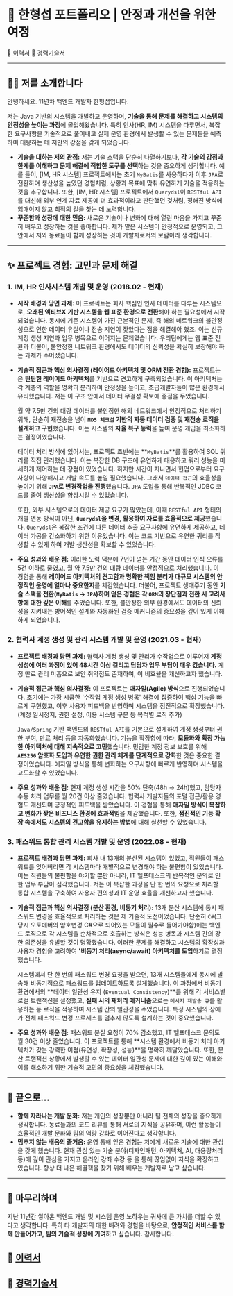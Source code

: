 # 🚀 한형섭 포트폴리오 | 안정과 개선을 위한 여정

💫 [이력서](README.md "이력서") 
📜 [경력기술서](career_description.md "경력기술서")

---

## 👨‍💻 저를 소개합니다

안녕하세요. 11년차 백엔드 개발자 한형섭입니다.

저는 Java 기반의 시스템을 개발하고 운영하며, **기술을 통해 문제를 해결하고 시스템의 안정성을 높이는 과정**에 몰입해왔습니다. 특히 인사(HR, IM) 시스템을 다루면서, 복잡한 요구사항을 기술적으로 풀어내고 실제 운영 환경에서 발생할 수 있는 문제들을 예측하여 대응하는 데 저만의 강점을 갖게 되었습니다.

* **기술을 대하는 저의 관점:**
    저는 기술 스택을 단순히 나열하기보다, **각 기술의 강점과 한계를 이해하고 문제 해결에 적합한 도구를 선택**하는 것을 중요하게 생각합니다. 예를 들어, [IM, HR 시스템] 프로젝트에서는 초기 `MyBatis`를 사용하다가 이후 `JPA`로 전환하며 생산성을 높였던 경험처럼, 상황과 목표에 맞춰 유연하게 기술을 적용하는 것을 추구합니다. 또한, [IM, HR 시스템] 프로젝트에서 `Querydsl`이 `RESTful API`를 대신해 외부 연계 자료 제공에 더 효과적이라고 판단했던 것처럼, 정해진 방식에 얽매이지 않고 최적의 길을 찾는 데 노력합니다.
* **꾸준함과 성장에 대한 믿음:**
    새로운 기술이나 변화에 대해 열린 마음을 가지고 꾸준히 배우고 성장하는 것을 좋아합니다. 제가 맡은 시스템이 안정적으로 운영되고, 그 안에서 저와 동료들이 함께 성장하는 것이 개발자로서의 보람이라 생각합니다.

---

## ✨ 프로젝트 경험: 고민과 문제 해결

### 1. IM, HR 인사시스템 개발 및 운영 (2018.02 - 현재)

* **시작 배경과 당면 과제:**
    이 프로젝트는 회사 핵심인 인사 데이터를 다루는 시스템으로, **오래된 액티브X 기반 시스템을 웹 표준 환경으로 전환**해야 하는 필요성에서 시작되었습니다. 동시에 기존 시스템이 가진 근본적인 문제, 즉 해외 네트워크의 불안정성으로 인한 데이터 유실이나 전송 지연이 잦았다는 점을 해결해야 했죠. 이는 신규 계정 생성 지연과 업무 병목으로 이어지는 문제였습니다. 우리팀에게는 웹 표준 전환과 더불어, 불안정한 네트워크 환경에서도 데이터의 신뢰성을 확실히 보장해야 하는 과제가 주어졌습니다.
* **기술적 접근과 핵심 의사결정 (레이어드 아키텍처 및 ORM 전환 경험):**
    프로젝트는은 **탄탄한 레이어드 아키텍처**를 기반으로 견고하게 구축되었습니다. 이 아키텍처는 각 계층의 역할을 명확히 분리하여 안정성을 높이고, 초급개발자들이 많은 환경에서 유리했습니다. 저는 이 구조 안에서 데이터 무결성 확보에 중점을 두었습니다.

    월 약 7.5만 건의 대량 데이터를 불안정한 해외 네트워크에서 안정적으로 처리하기 위해, 단순히 재전송을 넘어 **`MD5 체크섬` 기반의 자동 데이터 검증 및 재전송 로직을 설계하고 구현**했습니다. 이는 시스템의 **자율 복구 능력**을 높여 운영 개입을 최소화하는 결정이었습니다.

    데이터 처리 방식에 있어서는, 프로젝트 초반에는 **`MyBatis`**를 활용하여 SQL 쿼리를 직접 관리했습니다. 이는 복잡한 DB 구조에 유연하게 대응하고 쿼리 성능을 미세하게 제어하는 데 장점이 있었습니다. 하지만 시간이 지나면서 현업으로부터 요구사항이 다양해지고 개발 속도를 높일 필요했습니다. 그래서 `데이터 접근`의 효율성을 높이기 위해 **`JPA`로 변경작업을 진행**했습니다. `JPA` 도입을 통해 반복적인 JDBC 코드를 줄여 생산성을 향상시킬 수 있었습니다.

    또한, 외부 시스템으로의 데이터 제공 요구가 많았는데, 이때 `RESTful API` 형태의 개별 연동 방식이 아닌, **`Querydsl`을 변경, 활용하여 자료를 효율적으로 제공**했습니다. `Querydsl`은 복잡한 조건에 따른 데이터 추출 요구사항에 유연하게 제공하고, 데이터 가공을 간소화하기 위한 이유었습니다. 이는 코드 기반으로 유연한 쿼리를 작성할 수 있게 하여 개발 생산성을 확보할 수 있었습니다.
* **주요 성과와 배운 점:**
    이러한 노력 덕분에 7년이 넘는 기간 동안 데이터 인식 오류를 5건 이하로 줄였고, 월 약 7.5만 건의 대량 데이터를 안정적으로 처리했습니다. 이 경험을 통해 **레이어드 아키텍처의 견고함과 명확한 책임 분리가 대규모 시스템의 안정적인 운영에 얼마나 중요한지**를 체감했습니다. 더불어, 프로젝트 생애주기 동안 **기술 스택을 전환(`MyBatis` → `JPA`)하며 얻은 경험은 각 `ORM`의 장단점과 전환 시 고려사항에 대한 깊은 이해**를 주었습니다. 또한, 불안정한 외부 환경에서도 데이터의 신뢰성을 지켜내는 방어적인 설계와 자동화된 검증 메커니즘의 중요성을 깊이 있게 이해하게 되었습니다.

### 2. 협력사 계정 생성 및 관리 시스템 개발 및 운영 (2021.03 - 현재)
* **프로젝트 배경과 당면 과제:**
    협력사 계정 생성 및 관리가 수작업으로 이루어져 **계정 생성에 여러 과정이 있어 48시간 이상 걸리고 담당자 업무 부담이 매우 컸습니다.** 계정 만료 관리 미흡으로 보안 취약점도 존재하여, 이 비효율을 개선하고자 했습니다.
* **기술적 접근과 핵심 의사결정:**
    이 프로젝트는 **애자일(Agile) 방식**으로 진행되었습니다. 초기에는 가장 시급한 '수작업 계정 생성 병목' 해결에 집중하여 핵심 기능을 빠르게 구현했고, 이후 사용자 피드백을 반영하며 시스템을 점진적으로 확장했습니다. (계정 일시정지, 권한 설정, 이용 시스템 구분 등 목적별 로직 추가)

    `Java/Spring` 기반 백엔드의 `RESTful API`를 기본으로 설계하여 계정 생성부터 권한 부여, 만료 처리 등을 자동화했습니다. 기능을 확장함에 따라, **모듈화와 확장 가능한 아키텍처에 대해 지속적으로 고민**했습니다. 민감한 계정 정보 보호를 위해 **`AES256` 암호화 도입과 유연한 권한 관리 체계를 단계적으로 강화**한 것은 중요한 결정이었습니다. 애자일 방식을 통해 변화하는 요구사항에 빠르게 반영하며 시스템을 고도화할 수 있었습니다.
* **주요 성과와 배운 점:**
    현재 계정 생성 시간을 50% 단축(48h → 24h)했고, 담당자 수동 처리 업무를 월 20건 이상 줄였습니다. 협력사 개발자들의 포털 접근/활용 경험도 개선되며 긍정적인 피드백을 받았습니다. 이 경험을 통해 **애자일 방식이 복잡하고 변화가 잦은 비즈니스 환경에 효과적임**을 체감했습니다. 또한, **점진적인 기능 확장 속에서도 시스템의 견고함을 유지하는 방법**에 대해 실천할 수 있었습니다.

### 3. 패스워드 통합 관리 시스템 개발 및 운영 (2022.08 - 현재)
* **프로젝트 배경과 당면 과제:**
    회사 내 13개의 분산된 시스템이 있었고, 직원들이 패스워드를 잊어버리면 각 시스템마다 개별적으로 변경해야 하는 불편함이 있었습니다. 이는 직원들의 불편함을 야기할 뿐만 아니라, IT 헬프데스크의 반복적인 문의로 인한 업무 부담이 심각했습니다. 저는 이 복잡한 과정을 단 한 번의 요청으로 처리할 통합 시스템을 구축하여 사용자 편의성과 IT 운영 효율을 개선하고자 했습니다.
* **기술적 접근과 핵심 의사결정 (분산 환경, 비동기 처리):**
    13개 분산 시스템에 동시 패스워드 변경을 효율적으로 처리하는 것은 제 기술적 도전이었습니다. 단순히 `C#`(그 당시 오토에버의 암호변경 C#으로 되어있는 모듈이 필수로 들어가야함)에는 백엔드 로직으로 각 시스템을 순차적으로 호출하는 방식은 성능 병목과 시스템 간의 강한 의존성을 유발할 것이 명확했습니다. 이러한 문제를 해결하고 시스템의 확장성과 사용자 경험을 고려하여 **'비동기 처리(async/await) 아키텍처를 도입**하기로 결정했습니다.

    시스템에서 단 한 번의 패스워드 변경 요청을 받으면, 13개 시스템들에게 동시에 발송해 비동기적으로 패스워드를 업데이트하도록 설계했습니다. 이 과정에서 비동기 환경에서의 **데이터 일관성 유지 (`Eventual Consistency`)**를 위해 각 서비스별 로컬 트랜잭션을 설정했고, **실패 시의 재처리 메커니즘**으로는 `메시지 재발송 큐`를 활용하는 등 로직을 적용하여 시스템 간의 일관성을 주었습니다. 특정 시스템의 장애가 전체 패스워드 변경 프로세스를 멈추지 않도록 설계하는 것이 중요했습니다.
* **주요 성과와 배운 점:**
    패스워드 분실 요청이 70% 감소했고, IT 헬프데스크 문의도 월 30건 이상 줄었습니다. 이 프로젝트를 통해 **시스템 환경에서 비동기 처리 아키텍처가 갖는 강력한 이점(유연성, 확장성, 성능)**을 명확히 깨달았습니다. 또한, 분산 트랜잭션 상황에서 발생할 수 있는 데이터 일관성 문제에 대한 깊이 있는 이해와 이를 해소하기 위한 기술적 고민의 중요성을 체감했습니다.

---

## 🌱 끝으로...

* **함께 자라나는 개발 문화:**
    저는 개인의 성장뿐만 아니라 팀 전체의 성장을 중요하게 생각합니다. 동료들과의 코드 리뷰를 통해 서로의 지식을 공유하며, 이런 활동들이 효율적인 개발 문화와 팀의 역량 강화로 이어진다고 생각합니다.
* **멈추지 않는 배움의 즐거움:**
    운영 통해 얻은 경험는 저에게 새로운 기술에 대한 관심을 갖게 했습니다. 현재 관심 있는 기술 분야(디자인패턴, 아키텍쳐, AI, 대용량처리 등)에 깊이 관심을 가지고 온라인 강좌 수강 등 을 통해 끊임없이 지식을 확장하고 있습니다. 항상 더 나은 해결책을 찾기 위해 배우는 개발자로 남고 싶습니다.

---

## 👋 마무리하며

지난 11년간 쌓아온 백엔드 개발 및 시스템 운영 노하우는 귀사에 큰 가치를 더할 수 있다고 생각합니다. 특히 타 개발자의 대한 배려와 경험을 바탕으로, **안정적인 서비스를 함께 만들어가고, 팀의 기술적 성장에 기여**하고 싶습니다. 감사합니다.

## 💫 [이력서](README.md "이력서")
## 📜 [경력기술서](career_description.md "경력기술서")
